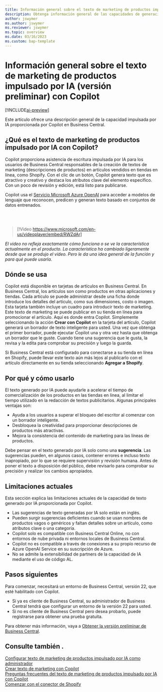 ```yaml
---
title: Información general sobre el texto de marketing de productos impulsado por IA (versión preliminar) con Copilot
description: Obtenga información general de las capacidades de generación de contenido de IA en Business Central.
author: jswymer
ms.author: jswymer
ms.reviewer: jswymer
ms.topic: overview
ms.date: 03/16/2023
ms.custom: bap-template
---
```

# <a name="overview-of-ai-powered-item-marketing-text-preview-with-copilot"></a>Información general sobre el texto de marketing de productos impulsado por IA (versión preliminar) con Copilot

[!INCLUDE[ai-preview](includes/ai-preview.md)]

Este artículo ofrece una descripción general de la capacidad impulsada por IA proporcionada por Copilot en Business Central.

## <a name="what-is-ai-powered-item-marketing-text-with-copilot"></a>¿Qué es el texto de marketing de productos impulsado por IA con Copilot?

Copilot proporciona asistencia de escritura impulsada por IA para los usuarios de Business Central responsables de la creación de textos de marketing (descripciones de productos) en artículos vendidos en tiendas en línea, como Shopify. Con el clic de un botón, Copilot genera texto que es atractivo y creativo y destaca los atributos clave del elemento específico. Con un poco de revisión y edición, está listo para publicarse.

Copilot usa el [Servicio Microsoft Azure OpenAI](/azure/cognitive-services/openai/overview) para acceder a modelos de lenguaje que reconocen, predicen y generan texto basado en conjuntos de datos entrenados.

<br><br>  

> [!Video https://www.microsoft.com/en-us/videoplayer/embed/RWZdAr]

*El video no refleja exactamente cómo funciona o se ve la característica actualmente en el producto. La característica ha cambiado ligeramente desde que se produjo el vídeo. Pero le da una idea general de la función y para qué puede usarla*.
  
## <a name="where-its-used"></a>Dónde se usa

Copilot está disponible en tarjetas de artículos en Business Central. En Business Central, los artículos son como productos en otras aplicaciones y tiendas. Cada artículo se puede administrar desde una ficha donde introduce los detalles del artículo, como sus dimensiones, costo o imagen. Esta tarjeta también incluye un cuadro para introducir texto de marketing. Este texto de marketing se puede publicar en su tienda en línea para promocionar el artículo. Aquí es donde entra Copilot. Simplemente seleccionando la acción **Crear con Copilot** en la tarjeta del artículo, Copilot generará un borrador de texto inteligente para usted. Una vez que obtenga el primer borrador, puede ejecutar Copilot una y otra vez hasta que obtenga un borrador que le guste. Cuando tiene una sugerencia que le gusta, la revisa y la edita para comprobar su precisión y luego la guarda.

Si Business Central está configurado para conectarse a su tienda en línea en Shopify, puede llevar este texto aún más lejos al publicarlo con el artículo directamente en su tienda seleccionando **Agregar a Shopify**.

## <a name="why-and-how-to-use-it"></a>Por qué y cómo usarlo

El texto generado por IA puede ayudarle a acelerar el tiempo de comercialización de los productos en las tiendas en línea, al limitar el tiempo utilizado en la redacción de textos publicitarios. Algunas principales ventajas son:

- Ayuda a los usuarios a superar el bloqueo del escritor al comenzar con un borrador inteligente.
- Desbloquea la creatividad para proporcionar descripciones de productos más atractivas.
- Mejora la consistencia del contenido de marketing para las líneas de productos.

Debe pensar en el texto generado por IA solo como una **sugerencia**. Las sugerencias pueden, en algunos casos, contener errores e incluso texto inapropiado, por lo que se requiere supervisión y revisión humana. Antes de poner el texto a disposición del público, debe revisarlo para comprobar su precisión y realizar los cambios apropiados.

## <a name="current-limitations"></a>Limitaciones actuales

Esta sección explica las limitaciones actuales de la capacidad de texto generado por IA proporcionada por Copilot.

- Las sugerencias de texto generadas por IA solo están en inglés.
- Pueden surgir sugerencias deficientes cuando se usan nombres de productos vagos o genéricos y faltan detalles sobre un artículo, como atributos clave o una categoría.
- Copilot solo es compatible con Business Central Online, no con entornos de nube privada ni entornos locales de Business Central.
- Copilot no es compatible a través de conexiones a su propio recurso de Azure OpenAI Service en su suscripción de Azure.
- No se admite la extensibilidad de partners de la capacidad de IA mediante el uso de código AL.

## <a name="next-steps"></a>Pasos siguientes

Para comenzar, necesitará un entorno de Business Central, versión 22, que esté habilitado con Copilot.

- Si ya es cliente de Business Central, su administrador de Business Central tendrá que configurar un entorno de la versión 22 para usted.
- Si no es cliente de Business Central pero desea probarlo, puede registrarse para obtener una prueba gratuita.

Para obtener más información, vaya a [Obtener la versión preliminar de Business Central](ai-preview-getstarted.md).  

## <a name="see-also"></a>Consulte también .

[Configurar texto de marketing de productos impulsado por IA como administrador](enable-ai.md)  
[Crear texto de marketing con Copilot](item-marketing-text.md)  
[Preguntas frecuentes del texto de marketing de productos impulsado por IA con Copilot](ai-faq.md)  
[Comenzar con el conector de Shopify](shopify/get-started.md)  
